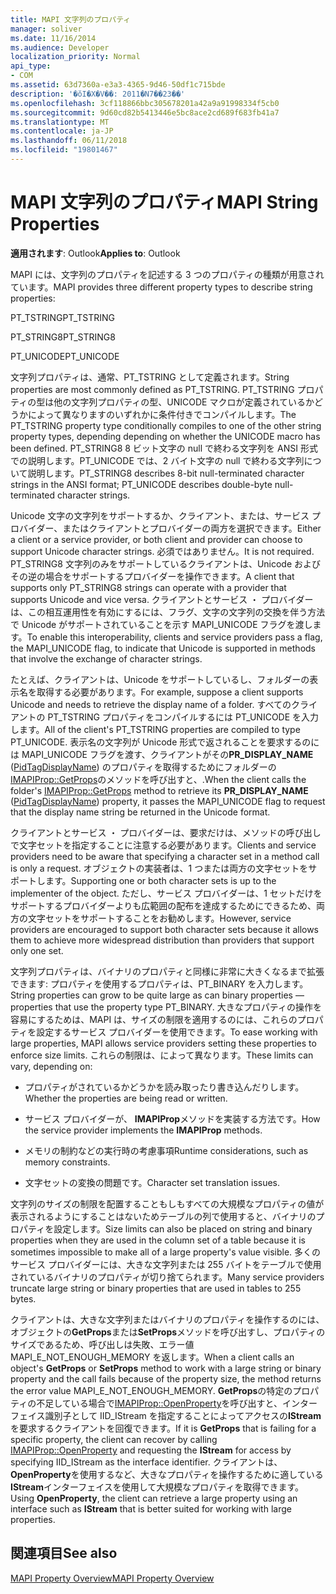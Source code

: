 ```yaml
---
title: MAPI 文字列のプロパティ
manager: soliver
ms.date: 11/16/2014
ms.audience: Developer
localization_priority: Normal
api_type:
- COM
ms.assetid: 63d7360a-e3a3-4365-9d46-50df1c715bde
description: '�ŏI�X�V��: 2011�N7��23��'
ms.openlocfilehash: 3cf118866bbc305678201a42a9a91998334f5cb0
ms.sourcegitcommit: 9d60cd82b5413446e5bc8ace2cd689f683fb41a7
ms.translationtype: MT
ms.contentlocale: ja-JP
ms.lasthandoff: 06/11/2018
ms.locfileid: "19801467"
---
```

# <a name="mapi-string-properties"></a><span data-ttu-id="7511e-103">MAPI 文字列のプロパティ</span><span class="sxs-lookup"><span data-stu-id="7511e-103">MAPI String Properties</span></span>

  
  
<span data-ttu-id="7511e-104">**適用されます**: Outlook</span><span class="sxs-lookup"><span data-stu-id="7511e-104">**Applies to**: Outlook</span></span> 
  
<span data-ttu-id="7511e-105">MAPI には、文字列のプロパティを記述する 3 つのプロパティの種類が用意されています。</span><span class="sxs-lookup"><span data-stu-id="7511e-105">MAPI provides three different property types to describe string properties:</span></span>
  
<span data-ttu-id="7511e-106">PT_TSTRING</span><span class="sxs-lookup"><span data-stu-id="7511e-106">PT_TSTRING</span></span>
  
<span data-ttu-id="7511e-107">PT_STRING8</span><span class="sxs-lookup"><span data-stu-id="7511e-107">PT_STRING8</span></span>
  
<span data-ttu-id="7511e-108">PT_UNICODE</span><span class="sxs-lookup"><span data-stu-id="7511e-108">PT_UNICODE</span></span>
  
<span data-ttu-id="7511e-109">文字列プロパティは、通常、PT_TSTRING として定義されます。</span><span class="sxs-lookup"><span data-stu-id="7511e-109">String properties are most commonly defined as PT_TSTRING.</span></span> <span data-ttu-id="7511e-110">PT_TSTRING プロパティの型は他の文字列プロパティの型、UNICODE マクロが定義されているかどうかによって異なりますのいずれかに条件付きでコンパイルします。</span><span class="sxs-lookup"><span data-stu-id="7511e-110">The PT_TSTRING property type conditionally compiles to one of the other string property types, depending depending on whether the UNICODE macro has been defined.</span></span> <span data-ttu-id="7511e-111">PT_STRING8 8 ビット文字の null で終わる文字列を ANSI 形式での説明します。PT_UNICODE では、2 バイト文字の null で終わる文字列について説明します。</span><span class="sxs-lookup"><span data-stu-id="7511e-111">PT_STRING8 describes 8-bit null-terminated character strings in the ANSI format; PT_UNICODE describes double-byte null-terminated character strings.</span></span> 
  
<span data-ttu-id="7511e-112">Unicode 文字の文字列をサポートするか、クライアント、または、サービス プロバイダー、またはクライアントとプロバイダーの両方を選択できます。</span><span class="sxs-lookup"><span data-stu-id="7511e-112">Either a client or a service provider, or both client and provider can choose to support Unicode character strings.</span></span> <span data-ttu-id="7511e-113">必須ではありません。</span><span class="sxs-lookup"><span data-stu-id="7511e-113">It is not required.</span></span> <span data-ttu-id="7511e-114">PT_STRING8 文字列のみをサポートしているクライアントは、Unicode およびその逆の場合をサポートするプロバイダーを操作できます。</span><span class="sxs-lookup"><span data-stu-id="7511e-114">A client that supports only PT_STRING8 strings can operate with a provider that supports Unicode and vice versa.</span></span> <span data-ttu-id="7511e-115">クライアントとサービス ・ プロバイダーは、この相互運用性を有効にするには、フラグ、文字の文字列の交換を伴う方法で Unicode がサポートされていることを示す MAPI_UNICODE フラグを渡します。</span><span class="sxs-lookup"><span data-stu-id="7511e-115">To enable this interoperability, clients and service providers pass a flag, the MAPI_UNICODE flag, to indicate that Unicode is supported in methods that involve the exchange of character strings.</span></span> 
  
<span data-ttu-id="7511e-116">たとえば、クライアントは、Unicode をサポートしているし、フォルダーの表示名を取得する必要があります。</span><span class="sxs-lookup"><span data-stu-id="7511e-116">For example, suppose a client supports Unicode and needs to retrieve the display name of a folder.</span></span> <span data-ttu-id="7511e-117">すべてのクライアントの PT_TSTRING プロパティをコンパイルするには PT_UNICODE を入力します。</span><span class="sxs-lookup"><span data-stu-id="7511e-117">All of the client's PT_TSTRING properties are compiled to type PT_UNICODE.</span></span> <span data-ttu-id="7511e-118">表示名の文字列が Unicode 形式で返されることを要求するのには MAPI_UNICODE フラグを渡す、クライアントがその**PR_DISPLAY_NAME** ([PidTagDisplayName](pidtagdisplayname-canonical-property.md)) のプロパティを取得するためにフォルダーの[IMAPIProp::GetProps](imapiprop-getprops.md)のメソッドを呼び出すと、.</span><span class="sxs-lookup"><span data-stu-id="7511e-118">When the client calls the folder's [IMAPIProp::GetProps](imapiprop-getprops.md) method to retrieve its **PR_DISPLAY_NAME** ([PidTagDisplayName](pidtagdisplayname-canonical-property.md)) property, it passes the MAPI_UNICODE flag to request that the display name string be returned in the Unicode format.</span></span> 
  
<span data-ttu-id="7511e-119">クライアントとサービス ・ プロバイダーは、要求だけは、メソッドの呼び出しで文字セットを指定することに注意する必要があります。</span><span class="sxs-lookup"><span data-stu-id="7511e-119">Clients and service providers need to be aware that specifying a character set in a method call is only a request.</span></span> <span data-ttu-id="7511e-120">オブジェクトの実装者は、1 つまたは両方の文字セットをサポートします。</span><span class="sxs-lookup"><span data-stu-id="7511e-120">Supporting one or both character sets is up to the implementer of the object.</span></span> <span data-ttu-id="7511e-121">ただし、サービス プロバイダーは、1 セットだけをサポートするプロバイダーよりも広範囲の配布を達成するためにできるため、両方の文字セットをサポートすることをお勧めします。</span><span class="sxs-lookup"><span data-stu-id="7511e-121">However, service providers are encouraged to support both character sets because it allows them to achieve more widespread distribution than providers that support only one set.</span></span> 
  
<span data-ttu-id="7511e-122">文字列プロパティは、バイナリのプロパティと同様に非常に大きくなるまで拡張できます: プロパティを使用するプロパティは、PT_BINARY を入力します。</span><span class="sxs-lookup"><span data-stu-id="7511e-122">String properties can grow to be quite large as can binary properties — properties that use the property type PT_BINARY.</span></span> <span data-ttu-id="7511e-123">大きなプロパティの操作を容易にするためは、MAPI は、サイズの制限を適用するのには、これらのプロパティを設定するサービス プロバイダーを使用できます。</span><span class="sxs-lookup"><span data-stu-id="7511e-123">To ease working with large properties, MAPI allows service providers setting these properties to enforce size limits.</span></span> <span data-ttu-id="7511e-124">これらの制限は、によって異なります。</span><span class="sxs-lookup"><span data-stu-id="7511e-124">These limits can vary, depending on:</span></span>
  
- <span data-ttu-id="7511e-125">プロパティがされているかどうかを読み取ったり書き込んだりします。</span><span class="sxs-lookup"><span data-stu-id="7511e-125">Whether the properties are being read or written.</span></span>
    
- <span data-ttu-id="7511e-126">サービス プロバイダーが、 **IMAPIProp**メソッドを実装する方法です。</span><span class="sxs-lookup"><span data-stu-id="7511e-126">How the service provider implements the **IMAPIProp** methods.</span></span> 
    
- <span data-ttu-id="7511e-127">メモリの制約などの実行時の考慮事項</span><span class="sxs-lookup"><span data-stu-id="7511e-127">Runtime considerations, such as memory constraints.</span></span>
    
- <span data-ttu-id="7511e-128">文字セットの変換の問題です。</span><span class="sxs-lookup"><span data-stu-id="7511e-128">Character set translation issues.</span></span> 
    
<span data-ttu-id="7511e-129">文字列のサイズの制限を配置することもしもすべての大規模なプロパティの値が表示されるようにすることはないためテーブルの列で使用すると、バイナリのプロパティを設定します。</span><span class="sxs-lookup"><span data-stu-id="7511e-129">Size limits can also be placed on string and binary properties when they are used in the column set of a table because it is sometimes impossible to make all of a large property's value visible.</span></span> <span data-ttu-id="7511e-130">多くのサービス プロバイダーには、大きな文字列または 255 バイトをテーブルで使用されているバイナリのプロパティが切り捨てられます。</span><span class="sxs-lookup"><span data-stu-id="7511e-130">Many service providers truncate large string or binary properties that are used in tables to 255 bytes.</span></span> 
  
<span data-ttu-id="7511e-131">クライアントは、大きな文字列またはバイナリのプロパティを操作するのには、オブジェクトの**GetProps**または**SetProps**メソッドを呼び出すし、プロパティのサイズであるため、呼び出しは失敗、エラー値 MAPI_E_NOT_ENOUGH_MEMORY を返します。</span><span class="sxs-lookup"><span data-stu-id="7511e-131">When a client calls an object's **GetProps** or **SetProps** method to work with a large string or binary property and the call fails because of the property size, the method returns the error value MAPI_E_NOT_ENOUGH_MEMORY.</span></span> <span data-ttu-id="7511e-132">**GetProps**の特定のプロパティの不足している場合で[IMAPIProp::OpenProperty](imapiprop-openproperty.md)を呼び出すと、インターフェイス識別子として IID_IStream を指定することによってアクセスの**IStream**を要求するクライアントを回復できます。</span><span class="sxs-lookup"><span data-stu-id="7511e-132">If it is **GetProps** that is failing for a specific property, the client can recover by calling [IMAPIProp::OpenProperty](imapiprop-openproperty.md) and requesting the **IStream** for access by specifying IID_IStream as the interface identifier.</span></span> <span data-ttu-id="7511e-133">クライアントは、 **OpenProperty**を使用するなど、大きなプロパティを操作するために適している**IStream**インターフェイスを使用して大規模なプロパティを取得できます。</span><span class="sxs-lookup"><span data-stu-id="7511e-133">Using **OpenProperty**, the client can retrieve a large property using an interface such as **IStream** that is better suited for working with large properties.</span></span> 
  
## <a name="see-also"></a><span data-ttu-id="7511e-134">関連項目</span><span class="sxs-lookup"><span data-stu-id="7511e-134">See also</span></span>



[<span data-ttu-id="7511e-135">MAPI Property Overview</span><span class="sxs-lookup"><span data-stu-id="7511e-135">MAPI Property Overview</span></span>](mapi-property-overview.md)

